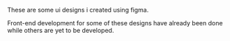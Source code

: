 These are some ui designs i created using figma.

Front-end development for some of these designs have already been done while others are yet to be developed.
